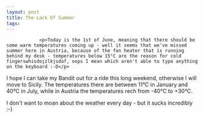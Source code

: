 ```yaml
---
layout: post
title: The Lack Of Summer
tags:
---
```



                <p>Today is the 1st of June, meaning that there should be some warm temperatures coming up - well it seems that we've missed summer here in Austria, because of the fan heater that is running behind my desk - temperatures below 15°C are the reason for cold fingerswhisdojzlkjsdaf, oops I mean which aren't able to type anything on the keyboard :-D</p>
<p>I hope I can take my Bandit out for a ride this long weekend, otherwise I will move to Sicily. The temperatures there are between 11°C in January and 40°C in July, while in Austria the temperatures rech from -40°C to +30°C.</p>
<p>I don't want to moan about the weather every day - but it sucks incredibly :-)</p>
